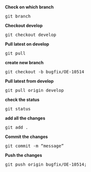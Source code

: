 **Check on which branch**

<pre>git branch</pre>

**Checkout develop**

<pre>git checkout develop </pre> 

**Pull latest on develop**

<pre>git pull</pre>

**create new branch**

<pre>git checkout -b bugfix/OE-10514</pre>

**Pull latest from develop**

<pre>git pull origin develop</pre>  

**check the status**

<pre>git status</pre>    

**add all the changes**

<pre>git add . </pre>

**Commit the changes**

<pre>git commit -m “message”</pre>

**Push the changes**

<pre>git push origin bugfix/OE-10514;</pre>  
